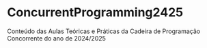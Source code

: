 # ConcurrentProgramming2425
Conteúdo das Aulas Teóricas e Práticas da Cadeira de Programação Concorrente do ano de 2024/2025
